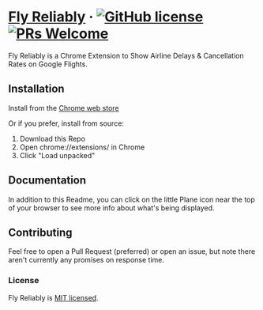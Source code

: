 # [Fly Reliably](https://chrome.google.com/webstore/detail/fly-reliably/gilgkkdddkfkonaloahofpdidocaiecj) &middot; [![GitHub license](https://img.shields.io/badge/license-MIT-blue.svg)](https://github.com/nelsonscott/fly-reliably/blob/main/LICENSE) [![PRs Welcome](https://img.shields.io/badge/PRs-welcome-brightgreen.svg)](#contributing)

Fly Reliably is a Chrome Extension to Show Airline Delays & Cancellation Rates on Google Flights.

## Installation
Install from the [Chrome web store](https://chrome.google.com/webstore/detail/fly-reliably/gilgkkdddkfkonaloahofpdidocaiecj)

Or if you prefer, install from source:
1. Download this Repo
1. Open chrome://extensions/ in Chrome
1. Click "Load unpacked"

## Documentation

In addition to this Readme, you can click on the little Plane icon near the top of your browser to see more info about what's being displayed. 

## Contributing

Feel free to open a Pull Request (preferred) or open an issue, but note there aren't currently any promises on response time.  

### License

Fly Reliably is [MIT licensed](./LICENSE).